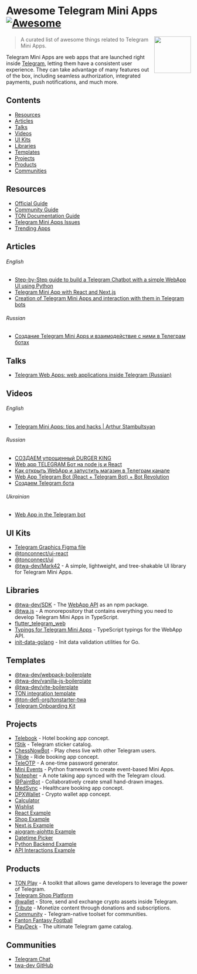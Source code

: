 # Awesome Telegram Mini Apps [![Awesome](https://awesome.re/badge-flat.svg)](https://github.com/sindresorhus/awesome)

<img src="assets/tapps.png" align="right" width="100" style="max-width: 100%" />

> A curated list of awesome things related to Telegram Mini Apps.

Telegram Mini Apps are web apps that are launched right inside [Telegram](https://telegram.org), letting them have a consistent user experience.
They can take advantage of many features out of the box, including seamless authorization, integrated payments, push notifications, and much more.

## Contents

- [Resources](#resources)
- [Articles](#articles)
- [Talks](#talks)
- [Videos](#videos)
- [UI Kits](#ui-kits)
- [Libraries](#libraries)
- [Templates](#templates)
- [Projects](#projects)
- [Products](#products)
- [Communities](#communities)

## Resources

<!-- lint ignore double-link -->

- [Official Guide](https://core.telegram.org/bots/webapps)
- [Community Guide](https://docs.telegram-mini-apps.com)
- [TON Documentation Guide](https://docs.ton.org/develop/dapps/twa)
- [Telegram Mini Apps Issues](https://github.com/Telegram-Mini-Apps/issues)
- [Trending Apps](https://t.me/trendingapps)

## Articles

###### English

- [Step-by-Step guide to build a Telegram Chatbot with a simple WebApp UI using Python](https://medium.com/@calixtemayoraz/step-by-step-guide-to-build-a-telegram-chatbot-with-a-simple-webapp-ui-using-python-44dca453522f)
- [Telegram Mini App with React and Next.js](https://dev.to/bitofuniverse/telegram-web-app-with-react-and-nextjs-440i)
- [Creation of Telegram Mini Apps and interaction with them in Telegram bots](https://prog.world/creation-of-telegram-web-apps-and-interaction-with-them-in-telegram-bots)

###### Russian

- [Создание Telegram Mini Apps и взаимодействие с ними в Телеграм ботах](https://habr.com/ru/articles/666278)

## Talks

- [Telegram Web Apps: web applications inside Telegram (Russian)](https://holyjs.ru/en/talks/7ce6dd405449413daf154fcd6a476fdb)

## Videos

###### English

- [Telegram Mini Apps: tips and hacks | Arthur Stambultsyan](https://www.youtube.com/watch?v=amvZy9hzAic&t=2476)

###### Russian

- [СОЗДАЕМ упрощенный DURGER KING](https://youtu.be/O1ZRJXKBa4U)
- [Web app TELEGRAM Бот на node js и React](https://youtu.be/MzO-0IYkZMU)
- [Как открыть WebApp и запустить магазин в Телеграм канале](https://youtu.be/nznt4-J-oHs)
- [Web App Telegram Bot (React + Telegram Bot) + Bot Revolution](https://youtu.be/FCHNnZ2KDUQ)
- [Создаем Telegram бота](https://www.youtube.com/watch?v=-m5cUud_VzI&list=PLN0sMOjX-lm5BMwTm-llmJuA50umZJOsL)

###### Ukrainian

- [Web App in the Telegram bot](https://youtu.be/Gu2BB4G5Gdg)

## UI Kits

- [Telegram Graphics Figma file](https://www.figma.com/community/file/1248595286803212338/telegram-graphics)
- [@tonconnect/ui-react](https://www.npmjs.com/package/@tonconnect/ui-react)
- [@tonconnect/ui](https://github.com/ton-connect/sdk/tree/main/packages/ui)
- [@twa-dev/Mark42](https://github.com/twa-dev/Mark42) - A simple, lightweight, and tree-shakable UI library for Telegram Mini Apps.

## Libraries

<!-- lint ignore double-link -->

- [@twa-dev/SDK](https://github.com/twa-dev/SDK) - The [WebApp API](https://core.telegram.org/bots/webapps#initializing-mini-apps) as an npm package.
- [@twa.js](https://github.com/Telegram-Web-Apps/twa.js) - A monorepository that contains everything you need to develop Telegram Mini Apps in TypeScript.
- [flutter_telegram_web](https://pub.dev/documentation/flutter_telegram_web_app/latest)
- [Typings for Telegram Mini Apps](https://github.com/DavisDmitry/telegram-webapps/tree/master) - TypeScript typings for the WebApp API.
- [init-data-golang](https://github.com/Telegram-Mini-Apps/init-data-golang) - Init data validation utilities for Go.

## Templates

- [@twa-dev/webpack-boilerplate](https://github.com/twa-dev/webpack-boilerplate)
- [@twa-dev/vanilla-js-boilerplate](https://github.com/twa-dev/vanilla-js-boilerplate)
- [@twa-dev/vite-boilerplate](https://github.com/twa-dev/vite-boilerplate)
- [TON integration template](https://github.com/ton-community/twa-template)
- [@ton-defi-org/tonstarter-twa](https://github.com/ton-defi-org/tonstarter-twa)
- [Telegram Onboarding Kit](https://github.com/Easterok/telegram-onboarding-kit)

## Projects

- [Telebook](https://github.com/neSpecc/telebook) - Hotel booking app concept.
- [fStik](https://github.com/fstik-app/catalog) - Telegram sticker catalog.
- [ChessNowBot](https://github.com/Quatern1on/ChessNowBot) - Play chess live with other Telegram users.
- [TRide](https://github.com/ArashYounesi/TRide) - Ride booking app concept.
- [TeleOTP](https://github.com/UselessStudio/TeleOTP) - A one-time password generator.
- [Mini Events](https://github.com/mbasaglia/mini_apps) - Python framework to create event-based Mini Apps.
- [Notepher](https://github.com/deptyped/notepher-bot) - A note taking app synced with the Telegram cloud.
- [@PaintBot](https://github.com/hip-hyena/PaintBot) - Collaboratively create small hand-drawn images.
- [MedSync](https://github.com/Latand/MedSyncWebApp) - Healthcare booking app concept.
- [DPXWallet](https://github.com/erfanmola/DPXWallet) - Crypto wallet app concept.
- [Calculator](https://github.com/ArashYounesi/TCalculator)
- [Wishlist](https://github.com/grulex/telegram-wishlist-miniapp)
- [React Example](https://github.com/vkruglikov/react-telegram-web-app)
- [Shop Example](https://github.com/TheCymond/Telegram_Web_App)
- [Next.js Example](https://github.com/mauriciobraz/next.js-telegram-webapp)
- [aiogram-aiohttp Example](https://github.com/abdullaev388/Telegram-Web-App)
- [Datetime Picker](https://github.com/Expented/tgdtp)
- [Python Backend Example](https://github.com/poshl000/telegram-webapp-bot)
- [API Interactions Example](https://github.com/revenkroz/telegram-web-app-bot-example)

## Products

- [TON Play](https://tonplay.io) - A toolkit that allows game developers to leverage the power of Telegram.
- [Telegram Shop Platform](https://telegramwebapps.ru)
- [@wallet](https://wallet.tg) - Store, send and exchange crypto assets inside Telegram.
- [Tribute](https://tribute.t.me) - Monetize content through donations and subscriptions.
- [Community](https://community_bot.t.me) - Telegram-native toolset for communities.
- [Fanton Fantasy Football](https://fantongamebot.t.me)
- [PlayDeck](https://playdeckbot.t.me) - The ultimate Telegram game catalog.

## Communities

- [Telegram Chat](https://t.me/twa_dev)
- [twa-dev GitHub](https://github.com/twa-dev)
